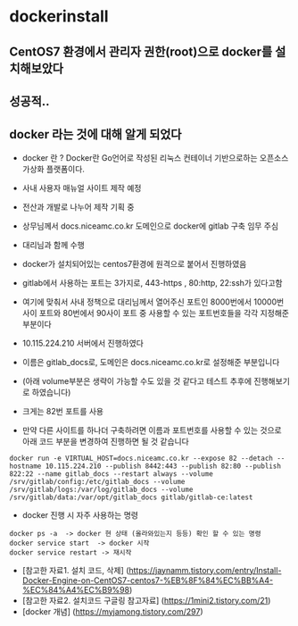 # dockerinstall
## CentOS7 환경에서 관리자 권한(root)으로 docker를 설치해보았다
## 성공적..
## docker 라는 것에 대해 알게 되었다 
- docker 란 ? Docker란 Go언어로 작성된 리눅스 컨테이너 기반으로하는 오픈소스 가상화 플랫폼이다.


- 사내 사용자 매뉴얼 사이트 제작 예정
- 전산과 개발로 나누어 제작 기획 중
- 상무님께서 docs.niceamc.co.kr 도메인으로 docker에 gitlab 구축 임무 주심 
- 대리님과 함께 수행
- docker가 설치되어있는 centos7환경에 원격으로 붙어서 진행하였음
- gitlab에서 사용하는 포트는 3가지로, 443-https , 80:http, 22:ssh가 있다고함 
- 여기에 맞춰서 사내 정책으로 대리님께서 열어주신 포트인 8000번에서 10000번 사이 포트와 80번에서 90사이 포트 중 사용할 수 있는 포트번호들을 각각 지정해준 부분이다
- 10.115.224.210 서버에서 진행하였다
- 이름은 gitlab_docs로, 도메인은 docs.niceamc.co.kr로 설정해준 부분입니다
- (아래 volume부분은 생략이 가능할 수도 있을 것 같다고 테스트 추후에 진행해보기로 하였습니다)
- 크게는 82번 포트를 사용
- 만약 다른 사이트를 하나더 구축하려면 이름과 포트번호를 사용할 수 있는 것으로 아래 코드 부분을 변경하여 진행하면 될 것 같습니다

``` 
docker run -e VIRTUAL_HOST=docs.niceamc.co.kr --expose 82 --detach --hostname 10.115.224.210 --publish 8442:443 --publish 82:80 --publish 822:22 --name gitlab_docs --restart always --volume /srv/gitlab/config:/etc/gitlab_docs --volume /srv/gitlab/logs:/var/log/gitlab_docs --volume /srv/gitlab/data:/var/opt/gitlab_docs gitlab/gitlab-ce:latest
```

- docker 진행 시 자주 사용하는 명령
```
docker ps -a  -> docker 현 상태 (올라와있는지 등등) 확인 할 수 있는 명령
docker service start  -> docker 시작
docker service restart -> 재시작
```



- [참고한 자료1. 설치 코드, 삭제] (https://jaynamm.tistory.com/entry/Install-Docker-Engine-on-CentOS7-centos7-%EB%8F%84%EC%BB%A4-%EC%84%A4%EC%B9%98)
- [참고한 자료2. 설치코드 구글링 참고자료] (https://1mini2.tistory.com/21)
- [docker 개념] (https://myjamong.tistory.com/297)
